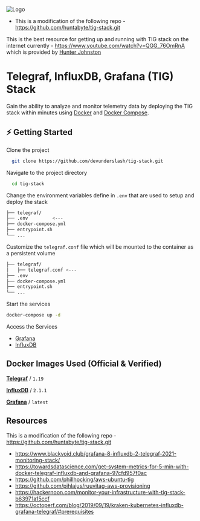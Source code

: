 
![Logo](https://user-images.githubusercontent.com/64506580/159311466-f720a877-6c76-403a-904d-134addbd6a86.png)

* This is a modification of the following repo - https://github.com/huntabyte/tig-stack.git

This is the best resource for getting up and running with TIG stack on the internet currently - https://www.youtube.com/watch?v=QGG_76OmRnA which is provided by [Hunter Johnston](https://github.com/huntabyte)

# Telegraf, InfluxDB, Grafana (TIG) Stack

Gain the ability to analyze and monitor telemetry data by deploying the TIG stack within minutes using [Docker](https://docs.docker.com/engine/install/) and [Docker Compose](https://docs.docker.com/compose/install/).


## ⚡️ Getting Started

Clone the project

```bash
  git clone https://github.com/devunderslash/tig-stack.git
```

Navigate to the project directory

```bash
  cd tig-stack
```

Change the environment variables define in `.env` that are used to setup and deploy the stack
```bash
├── telegraf/
├── .env         <---
├── docker-compose.yml
├── entrypoint.sh
└── ...
```

Customize the `telegraf.conf` file which will be mounted to the container as a persistent volume

```bash
├── telegraf/
│   ├── telegraf.conf <---
├── .env
├── docker-compose.yml
├── entrypoint.sh
└── ...
```

Start the services
```bash
docker-compose up -d
```

Access the Services
- [Grafana](localhost:3000)
- [InfluxDB](localhost:8086)


## Docker Images Used (Official & Verified)

[**Telegraf**](https://hub.docker.com/_/telegraf) / `1.19`

[**InfluxDB**](https://hub.docker.com/_/influxdb) / `2.1.1`

[**Grafana**](https://hub.docker.com/r/grafana/grafana) / `latest`



## Resources

This is a modification of the following repo - https://github.com/huntabyte/tig-stack.git
- https://www.blackvoid.club/grafana-8-influxdb-2-telegraf-2021-monitoring-stack/
- https://towardsdatascience.com/get-system-metrics-for-5-min-with-docker-telegraf-influxdb-and-grafana-97cfd957f0ac
- https://github.com/phillhocking/aws-ubuntu-tig
- https://github.com/pihlajus/ruuvitag-aws-provisioning
- https://hackernoon.com/monitor-your-infrastructure-with-tig-stack-b63971a15ccf
- https://octoperf.com/blog/2019/09/19/kraken-kubernetes-influxdb-grafana-telegraf/#prerequisites

